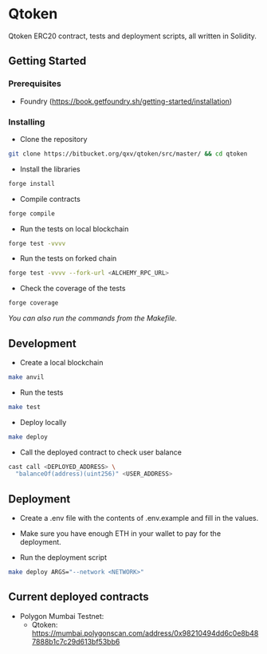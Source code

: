 # Qtoken

Qtoken ERC20 contract, tests and deployment scripts, all written in Solidity.

## Getting Started

### Prerequisites

- Foundry (https://book.getfoundry.sh/getting-started/installation)

### Installing

- Clone the repository
```bash
git clone https://bitbucket.org/qxv/qtoken/src/master/ && cd qtoken
```
- Install the libraries
```bash
forge install
```
- Compile contracts
```bash
forge compile
```
- Run the tests on local blockchain
```bash
forge test -vvvv
```
- Run the tests on forked chain
```bash
forge test -vvvv --fork-url <ALCHEMY_RPC_URL>
```
- Check the coverage of the tests
```bash
forge coverage
```

*You can also run the commands from the Makefile.*

## Development

- Create a local blockchain
```bash
make anvil
```
- Run the tests
```bash
make test
```
- Deploy locally
```bash
make deploy
```
- Call the deployed contract to check user balance
```bash
cast call <DEPLOYED_ADDRESS> \
  "balanceOf(address)(uint256)" <USER_ADDRESS>
```



## Deployment

- Create a .env file with the contents of .env.example and fill in the values.

- Make sure you have enough ETH in your wallet to pay for the deployment.

- Run the deployment script
```bash
make deploy ARGS="--network <NETWORK>"
```

## Current deployed contracts

- Polygon Mumbai Testnet:
  - Qtoken:  https://mumbai.polygonscan.com/address/0x98210494dd6c0e8b487888b1c7c29d613bf53bb6